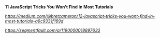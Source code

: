 **11 JavaScript Tricks You Won’t Find in Most Tutorials**

*https://medium.com/@bretcameron/12-javascript-tricks-you-wont-find-in-most-tutorials-a9c9331f169d*

*https://segmentfault.com/a/1190000018897633*